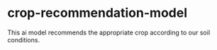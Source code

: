 # crop-recommendation-model
This ai model recommends the appropriate crop according to our soil conditions.
